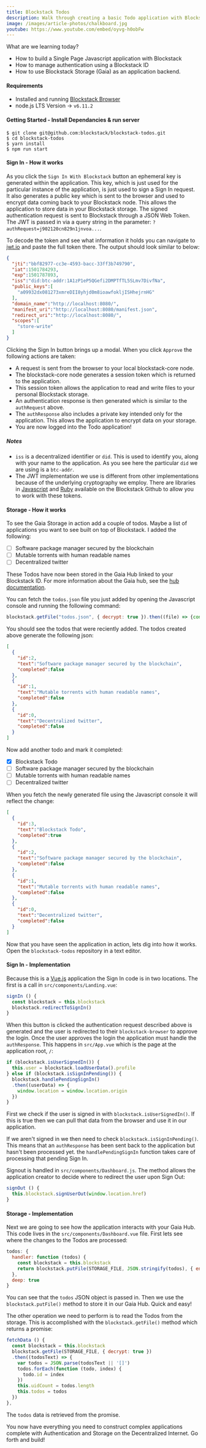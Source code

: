 ```yaml
---
title: Blockstack Todos
description: Walk through creating a basic Todo application with Blockstack. Learn about Sign In flow and Gaia storage.
image: /images/article-photos/chalkboard.jpg
youtube: https://www.youtube.com/embed/oyvg-h0obFw
---
```


What are we learning today?

- How to build a Single Page Javascript application with Blockstack
- How to manage authentication using a Blockstack ID 
- How to use Blockstack Storage (Gaia) as an application backend.

#### Requirements

- Installed and running [Blockstack Browser](https://github.com/blockstack/blockstack-browser/releases)
- node.js LTS Version -> `v6.11.2`

#### Getting Started - Install Dependancies & run server

```
$ git clone git@github.com:blockstack/blockstack-todos.git
$ cd blockstack-todos
$ yarn install
$ npm run start
```

#### Sign In - How it works

As you click the `Sign In With Blockstack` button an ephemeral key is generated within the application. This key, which is just used for the particular instance of the application, is just used to sign a Sign In request. It also generates a public key which is sent to the browser and used to encrypt data coming back to your Blockstack node. This allows the application to store data in your Blockstack storage. The signed authentication request is sent to Blockstack through a JSON Web Token. The JWT is passed in via a query string in the parameter: `?authRequest=j902120cn829n1jnvoa...`. 

To decode the token and see what information it holds you can navigate to [jwt.io](http://jwt.io/) and paste the full token there. The output should look similar to below:

```json
{
  "jti":"bbf82977-cc3e-4593-bacc-33ff3b749790",
  "iat":1501784293,
  "exp":1501787893,
  "iss":"did:btc-addr:1A1zP1eP5QGefi2DMPTfTL5SLmv7DivfNa",
  "public_keys":[
    "a09932dx081273xmreDII8yhjd0m8ioawfokljISHhejrnHG"
  ],
  "domain_name":"http://localhost:8080/",
  "manifest_uri":"http://localhost:8080/manifest.json",
  "redirect_uri":"http://localhost:8080/",
  "scopes":[
    "store-write"
  ]
}
```

Clicking the Sign In button brings up a modal. When you click `Approve` the following actions are taken:

- A request is sent from the browser to your local blockstack-core node. 
- The blockstack-core node generates a session token which is returned to the application. 
- This session token allows the application to read and write files to your personal Blockstack storage.
- An authentication response is then generated which is similar to the `authRequest` above.
- The `authResponse` also includes a private key intended only for the application. This allows the application to encrypt data on your storage. 
- You are now logged into the Todo application!

##### Notes

- `iss` is a decentralized identifier or `did`. This is used to identify you, along with your name to the application. As you see here the particular `did` we are using is a `btc-addr`.
- The JWT implementation we use is different from other implementations because of the underlying cryptography we employ. There are libraries in [Javascript](https://github.com/blockstack/jsontokens-js) and [Ruby](https://github.com/blockstack/ruby-jwt-blockstack) available on the Blockstack Github to allow you to work with these tokens.

#### Storage - How it works

To see the Gaia Storage in action add a couple of todos. Maybe a list of applications you want to see built on top of Blockstack. I added the following:

- [ ] Software package manager secured by the blockchain
- [ ] Mutable torrents with human readable names
- [ ] Decentralized twitter

These Todos have now been stored in the Gaia Hub linked to your Blockstack ID. For more information about the Gaia hub, see the [hub documentation](https://github.com/blockstack/gaia). 

You can fetch the `todos.json` file you just added by opening the Javascript console and running the following command: 

```Javascript
blockstack.getFile("todos.json", { decrypt: true }).then((file) => {console.log(file)})
```

You should see the todos that were reciently added. The todos created above generate the following json:

```json
[
  {
    "id":2,
    "text":"Software package manager secured by the blockchain",
    "completed":false
  },
  {
    "id":1,
    "text":"Mutable torrents with human readable names",
    "completed":false
  },
  {
    "id":0,
    "text":"Decentralized twitter",
    "completed":false
  }
]
```
Now add another todo and mark it completed:

- [x] Blockstack Todo
- [ ] Software package manager secured by the blockchain
- [ ] Mutable torrents with human readable names
- [ ] Decentralized twitter

When you fetch the newly generated file using the Javascript console it will reflect the change:

```json
[
  {
    "id":3,
    "text":"Blockstack Todo",
    "completed":true
  },
  {
    "id":2,
    "text":"Software package manager secured by the blockchain",
    "completed":false
  },
  {
    "id":1,
    "text":"Mutable torrents with human readable names",
    "completed":false
  },
  {
    "id":0,
    "text":"Decentralized twitter",
    "completed":false
  }
]
```

Now that you have seen the application in action, lets dig into how it works. Open the `blockstack-todos` repository in a text editor.

#### Sign In - Implementation

Because this is a [Vue.js](https://vuejs.org/) application the Sign In code is in two locations. The first is a call in `src/components/Landing.vue`:

```js
signIn () {
  const blockstack = this.blockstack
  blockstack.redirectToSignIn()
}
```
When this button is clicked the authentication request described above is generated and the user is redirected to their `blockstack-browser` to approve the login. Once the user approves the login the application must handle the `authResponse`. This happens in `src/App.vue` which is the page at the application root, `/`:

```js
if (blockstack.isUserSignedIn()) {
  this.user = blockstack.loadUserData().profile
} else if (blockstack.isSignInPending()) {
  blockstack.handlePendingSignIn()
  .then((userData) => {
    window.location = window.location.origin
  })
}
```

First we check if the user is signed in with `blockstack.isUserSignedIn()`. If this is true then we can pull that data from the browser and use it in our application. 

If we aren't signed in we then need to check `blockstack.isSignInPending()`. This means that an `authResponse` has been sent back to the application but hasn't been processed yet. the `handlePendingSignIn` function takes care of processing that pending Sign In. 

Signout is handled in `src/components/Dashboard.js`. The method allows the application creator to decide where to redirect the user upon Sign Out:

```js
signOut () {
  this.blockstack.signUserOut(window.location.href)
}
```

#### Storage - Implementation

Next we are going to see how the application interacts with your Gaia Hub. This code lives in the `src/components/Dashboard.vue` file. First lets see where the changes to the Todos are processed:

```js
todos: {
  handler: function (todos) {
    const blockstack = this.blockstack
    return blockstack.putFile(STORAGE_FILE, JSON.stringify(todos), { encrypt: true })
  },
  deep: true
}
```

You can see that the `todos` JSON object is passed in. Then we use the `blockstack.putFile()` method to store it in our Gaia Hub. Quick and easy!

The other operation we need to perform is to read the Todos from the storage. This is accomplished with the `blockstack.getFile()` method which returns a promise:

```js
fetchData () {
  const blockstack = this.blockstack
  blockstack.getFile(STORAGE_FILE, { decrypt: true })
  .then((todosText) => {
    var todos = JSON.parse(todosText || '[]')
    todos.forEach(function (todo, index) {
      todo.id = index
    })
    this.uidCount = todos.length
    this.todos = todos
  })
},
```

The `todos` data is retrieved from the promise.

You now have everything you need to construct complex applications complete with Authentication and Storage on the Decentralized Internet. Go forth and build!
